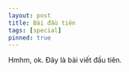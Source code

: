 ```yaml
---
layout: post
title: Bài đầu tiên
tags: [special]
pinned: true 
---
```


Hmhm, ok. Đây là bài viết đầu tiên.